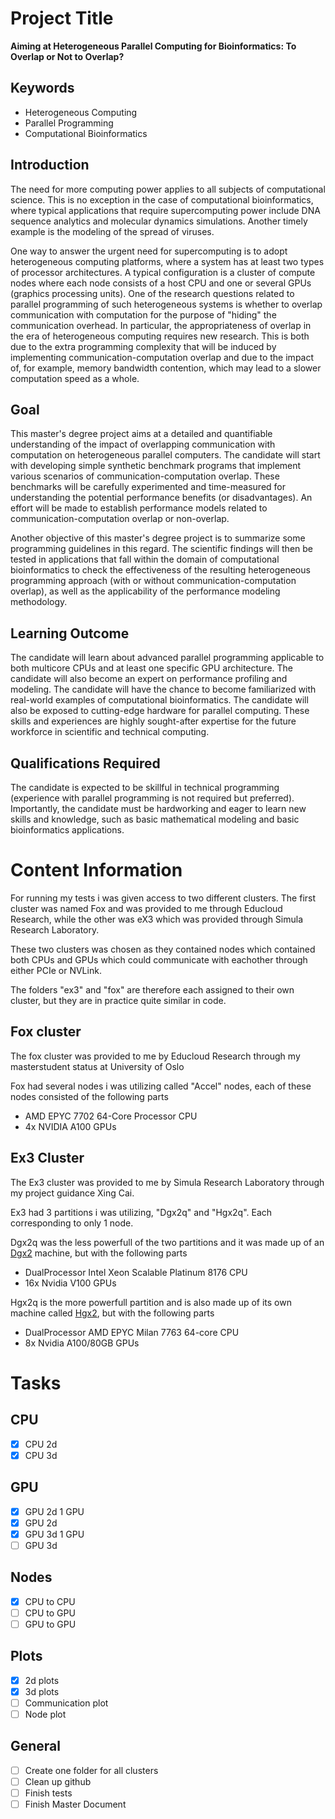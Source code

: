 # Project Title

**Aiming at Heterogeneous Parallel Computing for Bioinformatics: To Overlap or Not to Overlap?**

## Keywords

- Heterogeneous Computing
- Parallel Programming
- Computational Bioinformatics

## Introduction

The need for more computing power applies to all subjects of computational science. This is no exception in the case of computational bioinformatics, where typical applications that require supercomputing power include DNA sequence analytics and molecular dynamics simulations. Another timely example is the modeling of the spread of viruses.

One way to answer the urgent need for supercomputing is to adopt heterogeneous computing platforms, where a system has at least two types of processor architectures. A typical configuration is a cluster of compute nodes where each node consists of a host CPU and one or several GPUs (graphics processing units). One of the research questions related to parallel programming of such heterogeneous systems is whether to overlap communication with computation for the purpose of "hiding" the communication overhead. In particular, the appropriateness of overlap in the era of heterogeneous computing requires new research. This is both due to the extra programming complexity that will be induced by implementing communication-computation overlap and due to the impact of, for example, memory bandwidth contention, which may lead to a slower computation speed as a whole.

## Goal

This master's degree project aims at a detailed and quantifiable understanding of the impact of overlapping communication with computation on heterogeneous parallel computers. The candidate will start with developing simple synthetic benchmark programs that implement various scenarios of communication-computation overlap. These benchmarks will be carefully experimented and time-measured for understanding the potential performance benefits (or disadvantages). An effort will be made to establish performance models related to communication-computation overlap or non-overlap.

Another objective of this master's degree project is to summarize some programming guidelines in this regard. The scientific findings will then be tested in applications that fall within the domain of computational bioinformatics to check the effectiveness of the resulting heterogeneous programming approach (with or without communication-computation overlap), as well as the applicability of the performance modeling methodology.

## Learning Outcome

The candidate will learn about advanced parallel programming applicable to both multicore CPUs and at least one specific GPU architecture. The candidate will also become an expert on performance profiling and modeling. The candidate will have the chance to become familiarized with real-world examples of computational bioinformatics. The candidate will also be exposed to cutting-edge hardware for parallel computing. These skills and experiences are highly sought-after expertise for the future workforce in scientific and technical computing.

## Qualifications Required

The candidate is expected to be skillful in technical programming (experience with parallel programming is not required but preferred). Importantly, the candidate must be hardworking and eager to learn new skills and knowledge, such as basic mathematical modeling and basic bioinformatics applications.



# Content Information

For running my tests i was given access to two different clusters. The first cluster was named Fox and was provided to me through Educloud Research, while the other was eX3 which was provided through Simula Research Laboratory.

These two clusters was chosen as they contained nodes which contained both CPUs and GPUs which could communicate with eachother through either PCIe or NVLink.

The folders "ex3" and "fox" are therefore each assigned to their own cluster, but they are in practice quite similar in code.

## Fox cluster
The fox cluster was provided to me by Educloud Research through my masterstudent status at University of Oslo

Fox had several nodes i was utilizing called "Accel" nodes, each of these nodes consisted of the following parts
- AMD EPYC 7702 64-Core Processor CPU
- 4x NVIDIA A100 GPUs

## Ex3 Cluster
The Ex3 cluster was provided to me by Simula Research Laboratory through my project guidance Xing Cai.

Ex3 had 3 partitions i was utilizing, "Dgx2q" and "Hgx2q". Each corresponding to only 1 node.

Dgx2q was the less powerfull of the two partitions and it was made up of an [Dgx2](https://www.nvidia.com/content/dam/en-zz/Solutions/Data-Center/dgx-1/dgx-2-datasheet-us-nvidia-955420-r2-web-new.pdf) machine, but with the following parts
- DualProcessor Intel Xeon Scalable Platinum 8176 CPU
- 16x Nvidia V100 GPUs

Hgx2q is the more powerfull partition and is also made up of its own machine called [Hgx2](https://images.nvidia.com/content/pdf/hgx2-datasheet.pdf), but with the following parts
- DualProcessor AMD EPYC Milan 7763 64-core CPU
- 8x Nvidia A100/80GB GPUs

# Tasks
## CPU
- [x] CPU 2d
- [x] CPU 3d

## GPU
- [x] GPU 2d 1 GPU
- [x] GPU 2d
- [x] GPU 3d 1 GPU
- [ ] GPU 3d

## Nodes
- [x] CPU to CPU
- [ ] CPU to GPU
- [ ] GPU to GPU

## Plots
- [x] 2d plots
- [x] 3d plots
- [ ] Communication plot
- [ ] Node plot

## General
- [ ] Create one folder for all clusters
- [ ] Clean up github
- [ ] Finish tests
- [ ] Finish Master Document